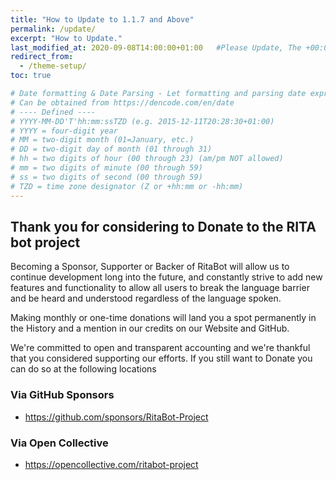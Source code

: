 ```yaml
---
title: "How to Update to 1.1.7 and Above"
permalink: /update/
excerpt: "How to Update."
last_modified_at: 2020-09-08T14:00:00+01:00   #Please Update, The +00:00 is the Time Zone difference
redirect_from:
  - /theme-setup/
toc: true

# Date formatting & Date Parsing - Let formatting and parsing date expressed in ISO8601 format.
# Can be obtained from https://dencode.com/en/date
# ---- Defined ----
# YYYY-MM-DD'T'hh:mm:ssTZD (e.g. 2015-12-11T20:28:30+01:00)
# YYYY = four-digit year
# MM = two-digit month (01=January, etc.)
# DD = two-digit day of month (01 through 31)
# hh = two digits of hour (00 through 23) (am/pm NOT allowed)
# mm = two digits of minute (00 through 59)
# ss = two digits of second (00 through 59)
# TZD = time zone designator (Z or +hh:mm or -hh:mm)
---
```


## Thank you for considering to Donate to the RITA bot project
Becoming a Sponsor, Supporter or Backer of RitaBot will allow us to continue development long into the future, and constantly strive to add new features and functionality to allow all users to break the language barrier and be heard and understood regardless of the language spoken. 

Making monthly or one-time donations will land you a spot permanently in the History and a mention in our credits on our Website and GitHub.

We're committed to open and transparent accounting and we're thankful that you considered supporting our efforts. If you still want to Donate you can do so at the following locations

### Via GitHub Sponsors
* https://github.com/sponsors/RitaBot-Project

### Via Open Collective
* https://opencollective.com/ritabot-project
